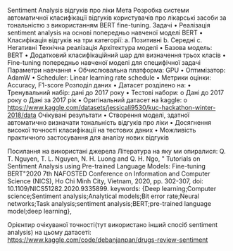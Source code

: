 Sentiment Analysis відгуків про ліки
Мета
Розробка системи автоматичної класифікації відгуків користувачів про лікарські засоби за тональністю з використанням BERT fine-tuning.
Задачі
•  Реалізація sentiment analysis на основі попередньо навченої моделі BERT
•  Класифікація відгуків на три категорії: 
a.  Позитивні
b.  Середні
c.  Негативні
Технічна реалізація
Архітектура моделі
•  Базова модель: BERT
•  Додатковий класифікаційний шар для визначення трьох класів
•  Fine-tuning попередньо навченої моделі для специфічної задачі
Параметри навчання
•  Обчислювальна платформа: GPU
•  Оптимізатор: AdamW
•  Scheduler: Linear learning rate schedule
•  Метрики оцінки: Accuracy, F1-score
Розподіл даних
•  Датасет розділено на:
•  Тренувальний набір: дані до 2017 року
•  Тестові набори: 
o  Дані до 2017 року
o  Дані за 2017 рік
•  Оригінальний датасет на kaggle: 
o  https://www.kaggle.com/datasets/jessicali9530/kuc-hackathon-winter-2018/data
Очікувані результати
•  Створення моделі, здатної автоматично визначати тональність відгуків про ліки
•  Досягнення високої точності класифікації на тестових даних
•  Можливість практичного застосування для аналізу нових відгуків

Посилання на використані джерела
Література на яку ми опиралися:
Q. T. Nguyen, T. L. Nguyen, N. H. Luong and Q. H. Ngo, " Tutorials on Sentiment Analysis using Pre-trained Language Models: Fine-tuning BERT"2020 7th NAFOSTED Conference on Information and Computer Science (NICS), Ho Chi Minh City, Vietnam, 2020, pp. 302-307, doi: 10.1109/NICS51282.2020.9335899. keywords: {Deep learning;Computer science;Sentiment analysis;Analytical models;Bit error rate;Neural networks;Task analysis;sentiment analysis;BERT;pre-trained language model;deep learning},

Орієнтир очікуваної точності(тут використано інший спосіб sentiment analysis) на цьому датасеті:
https://www.kaggle.com/code/debanjanpan/drugs-review-sentiment
